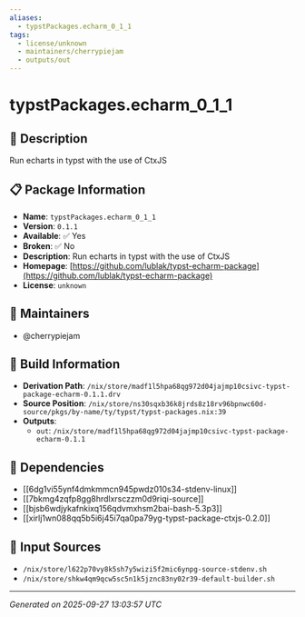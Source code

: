 ```yaml
---
aliases:
  - typstPackages.echarm_0_1_1
tags:
  - license/unknown
  - maintainers/cherrypiejam
  - outputs/out
---
```


# typstPackages.echarm_0_1_1

## 📝 Description

Run echarts in typst with the use of CtxJS

## 📋 Package Information

- **Name**: `typstPackages.echarm_0_1_1`
- **Version**: `0.1.1`
- **Available**: ✅ Yes
- **Broken**: ✅ No
- **Description**: Run echarts in typst with the use of CtxJS
- **Homepage**: [https://github.com/lublak/typst-echarm-package](https://github.com/lublak/typst-echarm-package)
- **License**: `unknown`
## 👥 Maintainers

- @cherrypiejam


## 🔧 Build Information

- **Derivation Path**: `/nix/store/madf1l5hpa68qg972d04jajmp10csivc-typst-package-echarm-0.1.1.drv`
- **Source Position**: `/nix/store/ns30sqxb36k8jrds8z18rv96bpnwc60d-source/pkgs/by-name/ty/typst/typst-packages.nix:39`
- **Outputs**:
  - `out`:  `/nix/store/madf1l5hpa68qg972d04jajmp10csivc-typst-package-echarm-0.1.1`

## 🔗 Dependencies

- [[6dg1vi55ynf4dmkmmcn945pwdz010s34-stdenv-linux]]
- [[7bkmg4zqfp8gg8hrdlxrsczzm0d9riqi-source]]
- [[bjsb6wdjykafnkixq156qdvmxhsm2bai-bash-5.3p3]]
- [[xirlj1wn088qq5b5i6j45i7qa0pa79yg-typst-package-ctxjs-0.2.0]]

## 📁 Input Sources

- `/nix/store/l622p70vy8k5sh7y5wizi5f2mic6ynpg-source-stdenv.sh`
- `/nix/store/shkw4qm9qcw5sc5n1k5jznc83ny02r39-default-builder.sh`

---
*Generated on 2025-09-27 13:03:57 UTC*
